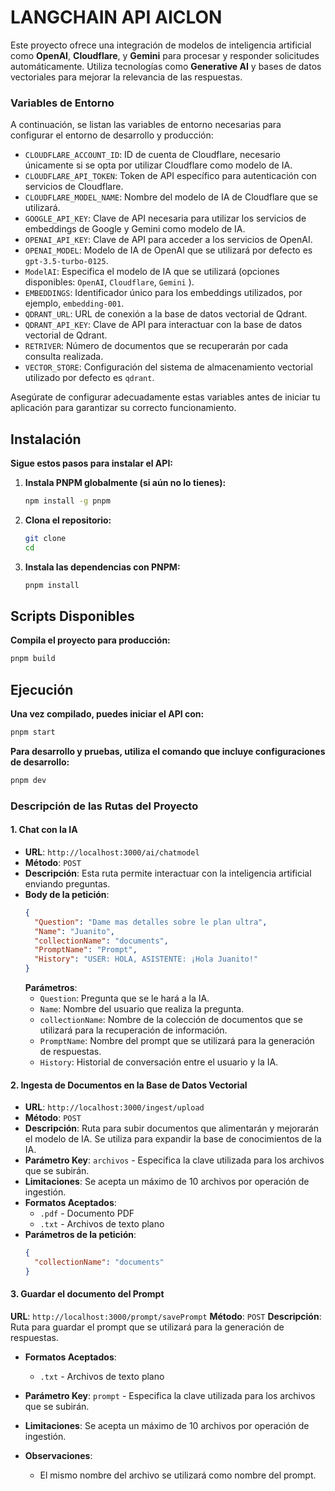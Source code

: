 # LANGCHAIN API AICLON

Este proyecto ofrece una integración de modelos de inteligencia artificial como **OpenAI**, **Cloudflare**, y **Gemini** para procesar y responder solicitudes automáticamente. Utiliza tecnologías como **Generative AI** y bases de datos vectoriales para mejorar la relevancia de las respuestas.

### Variables de Entorno

A continuación, se listan las variables de entorno necesarias para configurar el entorno de desarrollo y producción:

- `CLOUDFLARE_ACCOUNT_ID`: ID de cuenta de Cloudflare, necesario únicamente si se opta por utilizar Cloudflare como modelo de IA.
- `CLOUDFLARE_API_TOKEN`: Token de API específico para autenticación con servicios de Cloudflare.
- `CLOUDFLARE_MODEL_NAME`: Nombre del modelo de IA de Cloudflare que se utilizará.
- `GOOGLE_API_KEY`: Clave de API necesaria para utilizar los servicios de embeddings de Google y Gemini como modelo de IA.
- `OPENAI_API_KEY`: Clave de API para acceder a los servicios de OpenAI.
- `OPENAI_MODEL`: Modelo de IA de OpenAI que se utilizará por defecto es `gpt-3.5-turbo-0125`.
- `ModelAI`: Especifica el modelo de IA que se utilizará (opciones disponibles: `OpenAI`, `Cloudflare`, `Gemini` ).
- `EMBEDDINGS`: Identificador único para los embeddings utilizados, por ejemplo, `embedding-001`.
- `QDRANT_URL`: URL de conexión a la base de datos vectorial de Qdrant.
- `QDRANT_API_KEY`: Clave de API para interactuar con la base de datos vectorial de Qdrant.
- `RETRIVER`: Número de documentos que se recuperarán por cada consulta realizada.
- `VECTOR_STORE`: Configuración del sistema de almacenamiento vectorial utilizado por defecto es `qdrant`.

Asegúrate de configurar adecuadamente estas variables antes de iniciar tu aplicación para garantizar su correcto funcionamiento.

## Instalación

**Sigue estos pasos para instalar el API:**

1. **Instala PNPM globalmente (si aún no lo tienes):**
   ```bash
   npm install -g pnpm
   ```
2. **Clona el repositorio:**
   ```bash
   git clone 
   cd 
   ```
3. **Instala las dependencias con PNPM:**
   ```bash
   pnpm install
   ```

## Scripts Disponibles

**Compila el proyecto para producción:**

```bash
pnpm build
```

## Ejecución

**Una vez compilado, puedes iniciar el API con:**

```bash
pnpm start
```

**Para desarrollo y pruebas, utiliza el comando que incluye configuraciones de desarrollo:**

```bash
pnpm dev
```

### Descripción de las Rutas del Proyecto

#### 1. Chat con la IA

- **URL**: `http://localhost:3000/ai/chatmodel`
- **Método**: `POST`
- **Descripción**: Esta ruta permite interactuar con la inteligencia artificial enviando preguntas.
- **Body de la petición**:
  ```json
  {
    "Question": "Dame mas detalles sobre le plan ultra",
    "Name": "Juanito",
    "collectionName": "documents",
    "PromptName": "Prompt",
    "History": "USER: HOLA, ASISTENTE: ¡Hola Juanito!"
  }
  ```
  **Parámetros**:
  - `Question`: Pregunta que se le hará a la IA.
  - `Name`: Nombre del usuario que realiza la pregunta.
  - `collectionName`: Nombre de la colección de documentos que se utilizará para la recuperación de información.
  - `PromptName`: Nombre del prompt que se utilizará para la generación de respuestas.
  - `History`: Historial de conversación entre el usuario y la IA.

#### 2. Ingesta de Documentos en la Base de Datos Vectorial

- **URL**: `http://localhost:3000/ingest/upload`
- **Método**: `POST`
- **Descripción**: Ruta para subir documentos que alimentarán y mejorarán el modelo de IA. Se utiliza para expandir la base de conocimientos de la IA.
- **Parámetro Key**: `archivos` - Especifica la clave utilizada para los archivos que se subirán.
- **Limitaciones**: Se acepta un máximo de 10 archivos por operación de ingestión.
- **Formatos Aceptados**:
  - `.pdf` - Documento PDF
  - `.txt` - Archivos de texto plano
- **Parámetros de la petición**:
  ```json
  {
    "collectionName": "documents"
  }
  ```

#### 3. Guardar el documento del Prompt

**URL**: `http://localhost:3000/prompt/savePrompt`
**Método**: `POST`
**Descripción**: Ruta para guardar el prompt que se utilizará para la generación de respuestas.

- **Formatos Aceptados**:
  - `.txt` - Archivos de texto plano
- **Parámetro Key**: `prompt` - Especifica la clave utilizada para los archivos que se subirán.
- **Limitaciones**: Se acepta un máximo de 10 archivos por operación de ingestión.

- **Observaciones**:
  - El mismo nombre del archivo se utilizará como nombre del prompt.
